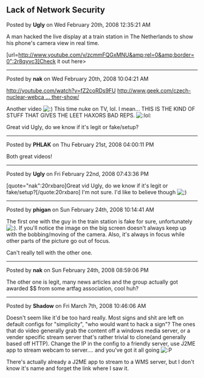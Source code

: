 ## Lack of Network Security
Posted by **Ugly** on Wed February 20th, 2008 12:35:21 AM

A man hacked the live display at a train station in The Netherlands to show his phone's camera view in real time.

[url=http://www.youtube.com/v/zcmmFQGxMNU&amp;rel=0&amp;border=0":2r8qyvc3]Check it out here>

--------------------------------------------------------------------------------

Posted by **nak** on Wed February 20th, 2008 10:04:21 AM

<!-- m --><a class="postlink" href="http://youtube.com/watch?v=fZ2coRDs9FU">http://youtube.com/watch?v=fZ2coRDs9FU</a><!-- m -->
<!-- m --><a class="postlink" href="http://www.geek.com/czech-nuclear-webcam-hack-included-in-tv-weather-show/">http://www.geek.com/czech-nuclear-webca ... ther-show/</a><!-- m -->

Another video <!-- s:) --><img src="{SMILIES_PATH}/icon_e_smile.gif" alt=":)" title="Smile" /><!-- s:) --> This time nuke on TV, lol. I mean... THIS IS THE KIND OF STUFF THAT GIVES THE LEET HAXORS BAD REPS.  <!-- s:lol: --><img src="{SMILIES_PATH}/icon_lol.gif" alt=":lol:" title="Laughing" /><!-- s:lol: --> 

Great vid Ugly, do we know if it's legit or fake/setup?

--------------------------------------------------------------------------------

Posted by **PHLAK** on Thu February 21st, 2008 04:00:11 PM

Both great videos!

--------------------------------------------------------------------------------

Posted by **Ugly** on Fri February 22nd, 2008 07:43:36 PM

[quote="nak":20rxbaro]Great vid Ugly, do we know if it's legit or fake/setup?[/quote:20rxbaro]
I'm not sure. I'd like to believe though <!-- s;) --><img src="{SMILIES_PATH}/icon_e_wink.gif" alt=";)" title="Wink" /><!-- s;) -->

--------------------------------------------------------------------------------

Posted by **phigan** on Sun February 24th, 2008 10:14:41 AM

The first one with the guy in the train station is fake for sure, unfortunately <!-- s:) --><img src="{SMILIES_PATH}/icon_e_smile.gif" alt=":)" title="Smile" /><!-- s:) -->. If you'll notice the image on the big screen doesn't always keep up with the bobbing/moving of the camera. Also, it's always in focus while other parts of the picture go out of focus.

Can't really tell with the other one.

--------------------------------------------------------------------------------

Posted by **nak** on Sun February 24th, 2008 08:59:06 PM

The other one is legit, many news articles and the group actually got awarded $$ from some artfag association, cool huh?

--------------------------------------------------------------------------------

Posted by **Shadow** on Fri March 7th, 2008 10:46:06 AM

Doesn't seem like it'd be too hard really. Most signs and shit are left on default configs for "simplicity", "who would want to hack a sign"? The ones that do video generally grab the content off a windows media server, or a vender specific stream server that's rather trivial to clone(and generally based off HTTP). Change the IP in the config to a friendly server, use J2ME app to stream webcam to server.... and you've got it all going <!-- s:P --><img src="{SMILIES_PATH}/icon_razz.gif" alt=":P" title="Razz" /><!-- s:P -->

There's actually already a J2ME app to stream to a WMS server, but I don't know it's name and forget the link where I saw it.
